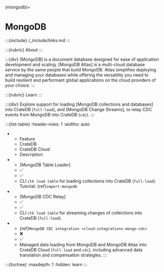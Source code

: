 (mongodb)=
# MongoDB

:::{include} /_include/links.md
:::

:::{rubric} About
:::

:::{div}
[MongoDB] is a document database designed for ease of application development and scaling.
[MongoDB Atlas] is a multi-cloud database service by the same people that build MongoDB.
Atlas simplifies deploying and managing your databases while offering the versatility
you need to build resilient and performant global applications on the cloud providers
of your choice.
:::

:::{rubric} Learn
:::

:::{div}
Explore support for loading [MongoDB collections and databases] into CrateDB (`full-load`),
and [MongoDB Change Streams], to relay CDC events from MongoDB into CrateDB (`cdc`).
:::

:::{list-table}
:header-rows: 1
:widths: auto

*   - Feature
    - CrateDB
    - CrateDB Cloud
    - Description 
*   - [MongoDB Table Loader]
    - ✅
    - ✅
    - CLI `ctk load table` for loading collections into CrateDB (`full-load`).
      Tutorial: {ref}`import-mongodb`
*   - [MongoDB CDC Relay]
    - ✅
    - ✅
    - CLI `ctk load table` for streaming changes of collections into CrateDB (`full-load`).
*   - {ref}`MongoDB CDC integration <cloud:integrations-mongo-cdc>`
    - ❌
    - ✅
    - Managed data loading from MongoDB and MongoDB Atlas into CrateDB Cloud
      (`full-load` and `cdc`), including advanced data translation and compensation
      strategies.
:::

:::{toctree}
:maxdepth: 1
:hidden:
learn
:::
